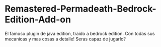 # Remastered-Permadeath-Bedrock-Edition-Add-on
El famoso plugin de java edition, traido a bedrock edition. Con todas sus mecanicas y mas cosas a detalle! Seras capaz de jugarlo?

